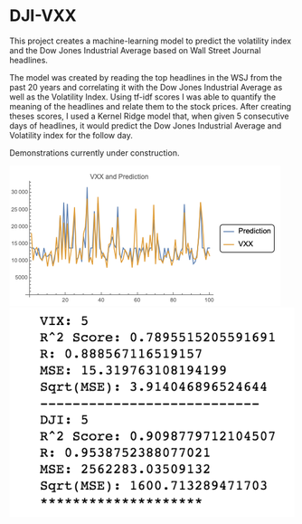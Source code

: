 # DJI-VXX
This project creates a machine-learning model to predict the volatility index and the Dow Jones Industrial Average based on Wall Street Journal headlines.

The model was created by reading the top headlines in the WSJ from the past 20 years and correlating it with the Dow Jones Industrial Average as well as the Volatility Index. Using  tf-idf scores I was able to quantify the meaning of the headlines and relate them to the stock prices. After creating theses scores, I used a Kernel Ridge model that, when given 5 consecutive days of headlines, it would predict the Dow Jones Industrial Average and Volatility index for the follow day.

Demonstrations currently under construction.

![vxxgraph](data/misc_img/vxx.png) ![vxxdji_dat](data/misc_img/results.png)
